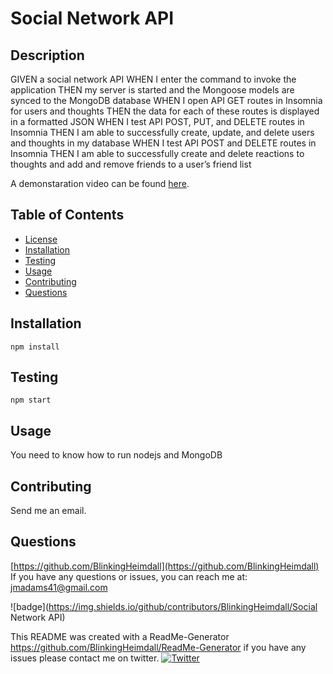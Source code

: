 
# Social Network API

 


## Description
GIVEN a social network API
WHEN I enter the command to invoke the application
THEN my server is started and the Mongoose models are synced to the MongoDB database
WHEN I open API GET routes in Insomnia for users and thoughts
THEN the data for each of these routes is displayed in a formatted JSON
WHEN I test API POST, PUT, and DELETE routes in Insomnia
THEN I am able to successfully create, update, and delete users and thoughts in my database
WHEN I test API POST and DELETE routes in Insomnia
THEN I am able to successfully create and delete reactions to thoughts and add and remove friends to a user’s friend list

A demonstaration video can be found [here](https://drive.google.com/file/d/1qFufNJ_E2twjZb3tS-CJ6Zh2NboNAh3m/view).

## Table of Contents
- [License](#license)
- [Installation](#installation)
- [Testing](#testing)
- [Usage](#usage)
- [Contributing](#contributing)
- [Questions](#questions)

## Installation
~~~
npm install
~~~

## Testing
~~~
npm start
~~~

## Usage
You need to know how to run nodejs and MongoDB

## Contributing
Send me an email.

## Questions
[https://github.com/BlinkingHeimdall](https://github.com/BlinkingHeimdall)
If you have any questions or issues, you can reach me at: jmadams41@gmail.com

![badge](https://img.shields.io/github/contributors/BlinkingHeimdall/Social Network API)



This README was created with a ReadMe-Generator https://github.com/BlinkingHeimdall/ReadMe-Generator if you have any issues please contact me on twitter.
[![Twitter](https://img.shields.io/twitter/url/https/twitter.com/cloudposse.svg?style=social&label=Follow%20%40northstarla41)](https://twitter.com/Northstarla41)
